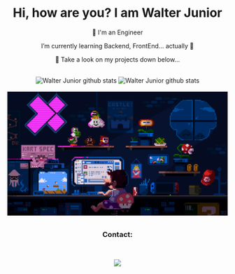 

<div>
  
  <h1 align="center">Hi, how are you? I am Walter Junior</h1>
  <p align="center"> 👀 I'm an Engineer</p>
  <p align="center"> I’m currently learning Backend, FrontEnd... actually 🌱</p>
  <p align="center"> 💞️ Take a look on my projects down below...</p>
  
</div>

<br />


<div align="center">   
  
  <img height="145em" src="https://github-readme-stats.vercel.app/api?username=w4lterjr&show_icons=true&theme=gotham&include_all_commits=true&count_private=true" alt="Walter Junior github stats" />
  
  <img height="145em" src="https://github-readme-stats.vercel.app/api/top-langs/?username=w4lterjr&layout=compact&langs_count=7&theme=gotham" alt="Walter Junior github stats" />
  
</div>

<br />

<img src="https://github.com/w4lterjr/w4lterjr/blob/main/img/mario.gif"/>

##


<h3 align="center">Contact:</h3>



<br>

<div align="center">


  <a href="https://www.linkedin.com/in/walter-junior-62a355146" target="_blank"><img src="https://img.shields.io/badge/-LinkedIn-%230077B5?style=for-the-badge&logo=linkedin&logoColor=white" target="_blank"></a> 
    


</div>



